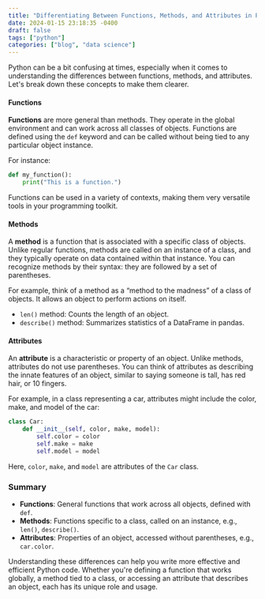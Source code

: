 ```yaml
---
title: "Differentiating Between Functions, Methods, and Attributes in Python"
date: 2024-01-15 23:18:35 -0400
draft: false
tags: ["python"]
categories: ["blog", "data science"]
---
```


Python can be a bit confusing at times, especially when it comes to understanding the differences between functions, methods, and attributes. Let's break down these concepts to make them clearer.

#### Functions

**Functions** are more general than methods. They operate in the global environment and can work across all classes of objects. Functions are defined using the `def` keyword and can be called without being tied to any particular object instance.

For instance:
```python
def my_function():
    print("This is a function.")
```
Functions can be used in a variety of contexts, making them very versatile tools in your programming toolkit.

#### Methods

A **method** is a function that is associated with a specific class of objects. Unlike regular functions, methods are called on an instance of a class, and they typically operate on data contained within that instance. You can recognize methods by their syntax: they are followed by a set of parentheses.

For example, think of a method as a “method to the madness” of a class of objects. It allows an object to perform actions on itself.

- `len()` method: Counts the length of an object.
- `describe()` method: Summarizes statistics of a DataFrame in pandas.

#### Attributes

An **attribute** is a characteristic or property of an object. Unlike methods, attributes do not use parentheses. You can think of attributes as describing the innate features of an object, similar to saying someone is tall, has red hair, or 10 fingers.

For example, in a class representing a car, attributes might include the color, make, and model of the car:
```python
class Car:
    def __init__(self, color, make, model):
        self.color = color
        self.make = make
        self.model = model
```
Here, `color`, `make`, and `model` are attributes of the `Car` class.

### Summary

- **Functions**: General functions that work across all objects, defined with `def`.
- **Methods**: Functions specific to a class, called on an instance, e.g., `len()`, `describe()`.
- **Attributes**: Properties of an object, accessed without parentheses, e.g., `car.color`.

Understanding these differences can help you write more effective and efficient Python code. Whether you're defining a function that works globally, a method tied to a class, or accessing an attribute that describes an object, each has its unique role and usage.
